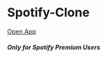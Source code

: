 # Spotify-Clone 
[Open App](https://calm-shore-45905.herokuapp.com/)
##### Only for Spotify Premium Users
